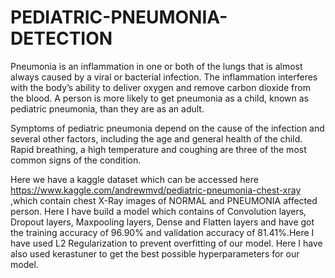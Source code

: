 # PEDIATRIC-PNEUMONIA-DETECTION
Pneumonia is an inflammation in one or both of the lungs that is almost always caused by a viral or bacterial infection. The inflammation interferes with the body’s ability to deliver oxygen and remove carbon dioxide from the blood. A person is more likely to get pneumonia as a child, known as pediatric pneumonia, than they are as an adult.

Symptoms of pediatric pneumonia depend on the cause of the infection and several other factors, including the age and general health of the child. Rapid breathing, a high temperature and coughing are three of the most common signs of the condition.

Here we have a kaggle dataset which can be accessed here https://www.kaggle.com/andrewmvd/pediatric-pneumonia-chest-xray ,which contain chest X-Ray images of NORMAL and PNEUMONIA affected person. Here I have build a model which contains of Convolution layers, Dropout layers, Maxpooling layers, Dense and Flatten layers and have got the training accuracy of 96.90% and validation accuracy of 81.41%.Here I have used L2 Regularization to prevent overfitting of our model. Here I have also used kerastuner to get the best possible hyperparameters for our model.

